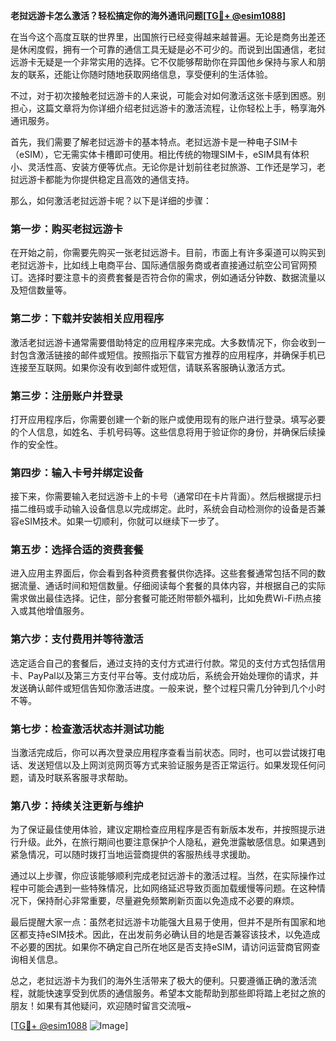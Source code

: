 **老挝远游卡怎么激活？轻松搞定你的海外通讯问题[[TG💪+ @esim1088](https://t.me/s/esim1088)]**

在当今这个高度互联的世界里，出国旅行已经变得越来越普遍。无论是商务出差还是休闲度假，拥有一个可靠的通信工具无疑是必不可少的。而说到出国通信，老挝远游卡无疑是一个非常实用的选择。它不仅能够帮助你在异国他乡保持与家人和朋友的联系，还能让你随时随地获取网络信息，享受便利的生活体验。

不过，对于初次接触老挝远游卡的人来说，可能会对如何激活这张卡感到困惑。别担心，这篇文章将为你详细介绍老挝远游卡的激活流程，让你轻松上手，畅享海外通讯服务。

首先，我们需要了解老挝远游卡的基本特点。老挝远游卡是一种电子SIM卡（eSIM），它无需实体卡槽即可使用。相比传统的物理SIM卡，eSIM具有体积小、灵活性高、安装方便等优点。无论你是计划前往老挝旅游、工作还是学习，老挝远游卡都能为你提供稳定且高效的通信支持。

那么，如何激活老挝远游卡呢？以下是详细的步骤：

### **第一步：购买老挝远游卡**
在开始之前，你需要先购买一张老挝远游卡。目前，市面上有许多渠道可以购买到老挝远游卡，比如线上电商平台、国际通信服务商或者直接通过航空公司官网预订。选择时要注意卡的资费套餐是否符合你的需求，例如通话分钟数、数据流量以及短信数量等。

### **第二步：下载并安装相关应用程序**
激活老挝远游卡通常需要借助特定的应用程序来完成。大多数情况下，你会收到一封包含激活链接的邮件或短信。按照指示下载官方推荐的应用程序，并确保手机已连接至互联网。如果你没有收到邮件或短信，请联系客服确认激活方式。

### **第三步：注册账户并登录**
打开应用程序后，你需要创建一个新的账户或使用现有的账户进行登录。填写必要的个人信息，如姓名、手机号码等。这些信息将用于验证你的身份，并确保后续操作的安全性。

### **第四步：输入卡号并绑定设备**
接下来，你需要输入老挝远游卡上的卡号（通常印在卡片背面）。然后根据提示扫描二维码或手动输入设备信息以完成绑定。此时，系统会自动检测你的设备是否兼容eSIM技术。如果一切顺利，你就可以继续下一步了。

### **第五步：选择合适的资费套餐**
进入应用主界面后，你会看到各种资费套餐供你选择。这些套餐通常包括不同的数据流量、通话时间和短信数量。仔细阅读每个套餐的具体内容，并根据自己的实际需求做出最佳选择。记住，部分套餐可能还附带额外福利，比如免费Wi-Fi热点接入或其他增值服务。

### **第六步：支付费用并等待激活**
选定适合自己的套餐后，通过支持的支付方式进行付款。常见的支付方式包括信用卡、PayPal以及第三方支付平台等。支付成功后，系统会开始处理你的请求，并发送确认邮件或短信告知你激活进度。一般来说，整个过程只需几分钟到几个小时不等。

### **第七步：检查激活状态并测试功能**
当激活完成后，你可以再次登录应用程序查看当前状态。同时，也可以尝试拨打电话、发送短信以及上网浏览网页等方式来验证服务是否正常运行。如果发现任何问题，请及时联系客服寻求帮助。

### **第八步：持续关注更新与维护**
为了保证最佳使用体验，建议定期检查应用程序是否有新版本发布，并按照提示进行升级。此外，在旅行期间也要注意保护个人隐私，避免泄露敏感信息。如果遇到紧急情况，可以随时拨打当地运营商提供的客服热线寻求援助。

通过以上步骤，你应该能够顺利完成老挝远游卡的激活过程。当然，在实际操作过程中可能会遇到一些特殊情况，比如网络延迟导致页面加载缓慢等问题。在这种情况下，保持耐心非常重要，尽量避免频繁刷新页面以免造成不必要的麻烦。

最后提醒大家一点：虽然老挝远游卡功能强大且易于使用，但并不是所有国家和地区都支持eSIM技术。因此，在出发前务必确认目的地是否兼容该技术，以免造成不必要的困扰。如果你不确定自己所在地区是否支持eSIM，请访问运营商官网查询相关信息。

总之，老挝远游卡为我们的海外生活带来了极大的便利。只要遵循正确的激活流程，就能快速享受到优质的通信服务。希望本文能帮助到那些即将踏上老挝之旅的朋友！如果有其他疑问，欢迎随时留言交流哦~

[[TG💪+ @esim1088](https://t.me/s/esim1088) ![Image](https://i.postimg.cc/4NQfJmqS/Snipaste-2025-05-13-00-14-12.png)]